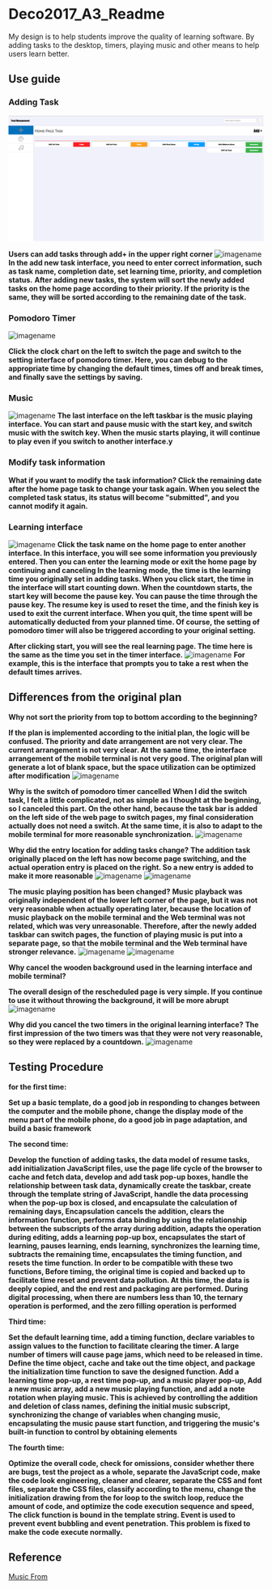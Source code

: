 # Deco2017_A3_Readme

My design is to help students improve the quality of learning software. By adding tasks to the desktop, timers, playing music and other means to help users learn better.

## Use guide

### Adding Task
![imagename](./Readme/RM1.png)

**Users can add tasks through add+ in the upper right corner**
![imagename](RM2.png)
**In the add new task interface, you need to enter correct information, such as task name, completion date, set learning time, priority, and completion status.**
**After adding new tasks, the system will sort the newly added tasks on the home page according to their priority. If the priority is the same, they will be sorted according to the remaining date of the task.**


### Pomodoro Timer
![imagename](RM3.png)

**Click the clock chart on the left to switch the page and switch to the setting interface of pomodoro timer. Here, you can debug to the appropriate time by changing the default times, times off and break times, and finally save the settings by saving.**

### Music
![imagename](RM4.png)
**The last interface on the left taskbar is the music playing interface. You can start and pause music with the start key, and switch music with the switch key. When the music starts playing, it will continue to play even if you switch to another interface.y**

### Modify task information

**What if you want to modify the task information? Click the remaining date after the home page task to change your task again. When you select the completed task status, its status will become "submitted", and you cannot modify it again.**

### Learning interface
![imagename](RM5.png)
**Click the task name on the home page to enter another interface. In this interface, you will see some information you previously entered. Then you can enter the learning mode or exit the home page by continuing and canceling
In the learning mode, the time is the learning time you originally set in adding tasks. When you click start, the time in the interface will start counting down. When the countdown starts, the start key will become the pause key. You can pause the time through the pause key. The resume key is used to reset the time, and the finish key is used to exit the current interface. When you quit, the time spent will be automatically deducted from your planned time. Of course, the setting of pomodoro timer will also be triggered according to your original setting.**


**After clicking start, you will see the real learning page. The time here is the same as the time you set in the timer interface.**
![imagename](RM6.png)
**For example, this is the interface that prompts you to take a rest when the default times arrives.**

## Differences from the original plan


**Why not sort the priority from top to bottom according to the beginning?**

**If the plan is implemented according to the initial plan, the logic will be confused. The priority and date arrangement are not very clear. The current arrangement is not very clear. At the same time, the interface arrangement of the mobile terminal is not very good. The original plan will generate a lot of blank space, but the space utilization can be optimized after modification**
![imagename](RM7.jpg)

**Why is the switch of pomodoro timer cancelled**
**When I did the switch task, I felt a little complicated, not as simple as I thought at the beginning, so I canceled this part. On the other hand, because the task bar is added on the left side of the web page to switch pages, my final consideration actually does not need a switch. At the same time, it is also to adapt to the mobile terminal for more reasonable synchronization.**
![imagename](RM8.jpg)

**Why did the entry location for adding tasks change?**
**The addition task originally placed on the left has now become page switching, and the actual operation entry is placed on the right. So a new entry is added to make it more reasonable**
![imagename](RM7.jpg)
![imagename](RM1.png)

**The music playing position has been changed?**
**Music playback was originally independent of the lower left corner of the page, but it was not very reasonable when actually operating later, because the location of music playback on the mobile terminal and the Web terminal was not related, which was very unreasonable. Therefore, after the newly added taskbar can switch pages, the function of playing music is put into a separate page, so that the mobile terminal and the Web terminal have stronger relevance.**
![imagename](RM9.jpg)
![imagename](RM10.png)

**Why cancel the wooden background used in the learning interface and mobile terminal?**

**The overall design of the rescheduled page is very simple. If you continue to use it without throwing the background, it will be more abrupt**
![imagename](RM11.jpg)

**Why did you cancel the two timers in the original learning interface?**
**The first impression of the two timers was that they were not very reasonable, so they were replaced by a countdown.**
![imagename](RM12.jpg)

## Testing Procedure

**for the first time:**

**Set up a basic template, do a good job in responding to changes between the computer and the mobile phone, change the display mode of the menu part of the mobile phone, do a good job in page adaptation, and build a basic framework**

**The second time:**

**Develop the function of adding tasks, the data model of resume tasks, add initialization JavaScript files, use the page life cycle of the browser to cache and fetch data, develop and add task pop-up boxes, handle the relationship between task data, dynamically create the taskbar, create through the template string of JavaScript, handle the data processing when the pop-up box is closed, and encapsulate the calculation of remaining days, Encapsulation cancels the addition, clears the information function, performs data binding by using the relationship between the subscripts of the array during addition, adapts the operation during editing, adds a learning pop-up box, encapsulates the start of learning, pauses learning, ends learning, synchronizes the learning time, subtracts the remaining time, encapsulates the timing function, and resets the time function. In order to be compatible with these two functions, Before timing, the original time is copied and backed up to facilitate time reset and prevent data pollution. At this time, the data is deeply copied, and the end rest and packaging are performed. During digital processing, when there are numbers less than 10, the ternary operation is performed, and the zero filling operation is performed**

**Third time:**

**Set the default learning time, add a timing function, declare variables to assign values to the function to facilitate clearing the timer. A large number of timers will cause page jams, which need to be released in time. Define the time object, cache and take out the time object, and package the initialization time function to save the designed function. Add a learning time pop-up, a rest time pop-up, and a music player pop-up, Add a new music array, add a new music playing function, and add a note rotation when playing music. This is achieved by controlling the addition and deletion of class names, defining the initial music subscript, synchronizing the change of variables when changing music, encapsulating the music pause start function, and triggering the music's built-in function to control by obtaining elements**

**The fourth time:**

**Optimize the overall code, check for omissions, consider whether there are bugs, test the project as a whole, separate the JavaScript code, make the code look engineering, cleaner and clearer, separate the CSS and font files, separate the CSS files, classify according to the menu, change the initialization drawing from the for loop to the switch loop, reduce the amount of code, and optimize the code execution sequence and speed, The click function is bound in the template string. Event is used to prevent event bubbling and event penetration. This problem is fixed to make the code execute normally.**


## Reference

 [Music From]([https://www.savethechildren.org.uk/](https://music.163.com/))
